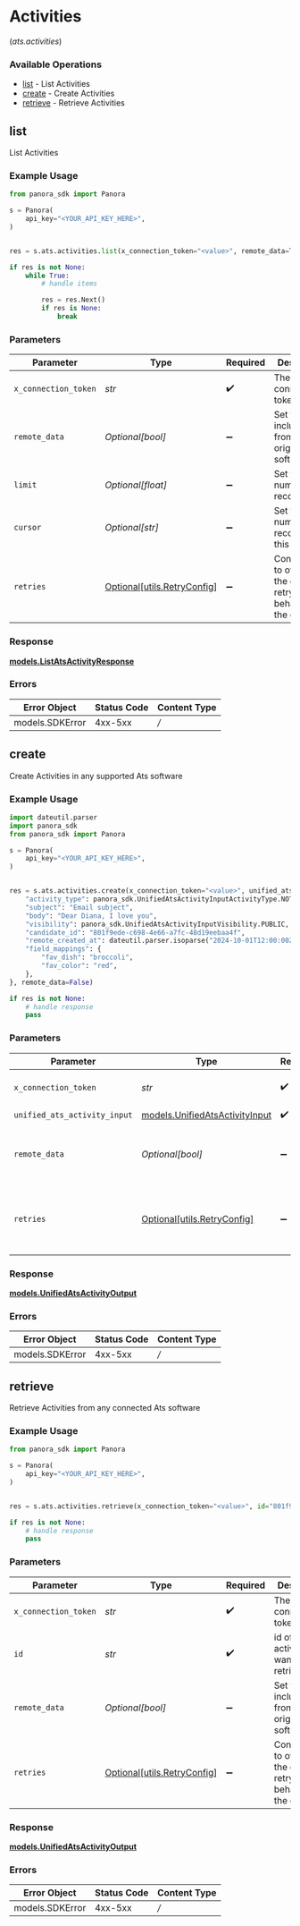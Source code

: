 # Activities
(*ats.activities*)

### Available Operations

* [list](#list) - List  Activities
* [create](#create) - Create Activities
* [retrieve](#retrieve) - Retrieve Activities

## list

List  Activities

### Example Usage

```python
from panora_sdk import Panora

s = Panora(
    api_key="<YOUR_API_KEY_HERE>",
)


res = s.ats.activities.list(x_connection_token="<value>", remote_data=True, limit=10, cursor="1b8b05bb-5273-4012-b520-8657b0b90874")

if res is not None:
    while True:
        # handle items

        res = res.Next()
        if res is None:
            break


```

### Parameters

| Parameter                                                           | Type                                                                | Required                                                            | Description                                                         | Example                                                             |
| ------------------------------------------------------------------- | ------------------------------------------------------------------- | ------------------------------------------------------------------- | ------------------------------------------------------------------- | ------------------------------------------------------------------- |
| `x_connection_token`                                                | *str*                                                               | :heavy_check_mark:                                                  | The connection token                                                |                                                                     |
| `remote_data`                                                       | *Optional[bool]*                                                    | :heavy_minus_sign:                                                  | Set to true to include data from the original software.             | true                                                                |
| `limit`                                                             | *Optional[float]*                                                   | :heavy_minus_sign:                                                  | Set to get the number of records.                                   | 10                                                                  |
| `cursor`                                                            | *Optional[str]*                                                     | :heavy_minus_sign:                                                  | Set to get the number of records after this cursor.                 | 1b8b05bb-5273-4012-b520-8657b0b90874                                |
| `retries`                                                           | [Optional[utils.RetryConfig]](../../models/utils/retryconfig.md)    | :heavy_minus_sign:                                                  | Configuration to override the default retry behavior of the client. |                                                                     |


### Response

**[models.ListAtsActivityResponse](../../models/listatsactivityresponse.md)**
### Errors

| Error Object    | Status Code     | Content Type    |
| --------------- | --------------- | --------------- |
| models.SDKError | 4xx-5xx         | */*             |

## create

Create Activities in any supported Ats software

### Example Usage

```python
import dateutil.parser
import panora_sdk
from panora_sdk import Panora

s = Panora(
    api_key="<YOUR_API_KEY_HERE>",
)


res = s.ats.activities.create(x_connection_token="<value>", unified_ats_activity_input={
    "activity_type": panora_sdk.UnifiedAtsActivityInputActivityType.NOTE,
    "subject": "Email subject",
    "body": "Dear Diana, I love you",
    "visibility": panora_sdk.UnifiedAtsActivityInputVisibility.PUBLIC,
    "candidate_id": "801f9ede-c698-4e66-a7fc-48d19eebaa4f",
    "remote_created_at": dateutil.parser.isoparse("2024-10-01T12:00:00Z"),
    "field_mappings": {
        "fav_dish": "broccoli",
        "fav_color": "red",
    },
}, remote_data=False)

if res is not None:
    # handle response
    pass

```

### Parameters

| Parameter                                                                 | Type                                                                      | Required                                                                  | Description                                                               | Example                                                                   |
| ------------------------------------------------------------------------- | ------------------------------------------------------------------------- | ------------------------------------------------------------------------- | ------------------------------------------------------------------------- | ------------------------------------------------------------------------- |
| `x_connection_token`                                                      | *str*                                                                     | :heavy_check_mark:                                                        | The connection token                                                      |                                                                           |
| `unified_ats_activity_input`                                              | [models.UnifiedAtsActivityInput](../../models/unifiedatsactivityinput.md) | :heavy_check_mark:                                                        | N/A                                                                       |                                                                           |
| `remote_data`                                                             | *Optional[bool]*                                                          | :heavy_minus_sign:                                                        | Set to true to include data from the original Ats software.               | false                                                                     |
| `retries`                                                                 | [Optional[utils.RetryConfig]](../../models/utils/retryconfig.md)          | :heavy_minus_sign:                                                        | Configuration to override the default retry behavior of the client.       |                                                                           |


### Response

**[models.UnifiedAtsActivityOutput](../../models/unifiedatsactivityoutput.md)**
### Errors

| Error Object    | Status Code     | Content Type    |
| --------------- | --------------- | --------------- |
| models.SDKError | 4xx-5xx         | */*             |

## retrieve

Retrieve Activities from any connected Ats software

### Example Usage

```python
from panora_sdk import Panora

s = Panora(
    api_key="<YOUR_API_KEY_HERE>",
)


res = s.ats.activities.retrieve(x_connection_token="<value>", id="801f9ede-c698-4e66-a7fc-48d19eebaa4f", remote_data=False)

if res is not None:
    # handle response
    pass

```

### Parameters

| Parameter                                                           | Type                                                                | Required                                                            | Description                                                         | Example                                                             |
| ------------------------------------------------------------------- | ------------------------------------------------------------------- | ------------------------------------------------------------------- | ------------------------------------------------------------------- | ------------------------------------------------------------------- |
| `x_connection_token`                                                | *str*                                                               | :heavy_check_mark:                                                  | The connection token                                                |                                                                     |
| `id`                                                                | *str*                                                               | :heavy_check_mark:                                                  | id of the activity you want to retrieve.                            | 801f9ede-c698-4e66-a7fc-48d19eebaa4f                                |
| `remote_data`                                                       | *Optional[bool]*                                                    | :heavy_minus_sign:                                                  | Set to true to include data from the original Ats software.         | false                                                               |
| `retries`                                                           | [Optional[utils.RetryConfig]](../../models/utils/retryconfig.md)    | :heavy_minus_sign:                                                  | Configuration to override the default retry behavior of the client. |                                                                     |


### Response

**[models.UnifiedAtsActivityOutput](../../models/unifiedatsactivityoutput.md)**
### Errors

| Error Object    | Status Code     | Content Type    |
| --------------- | --------------- | --------------- |
| models.SDKError | 4xx-5xx         | */*             |
